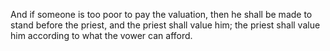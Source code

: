 And if someone is too poor to pay the valuation, then he shall be made to stand before the priest, and the priest shall value him; the priest shall value him according to what the vower can afford.
